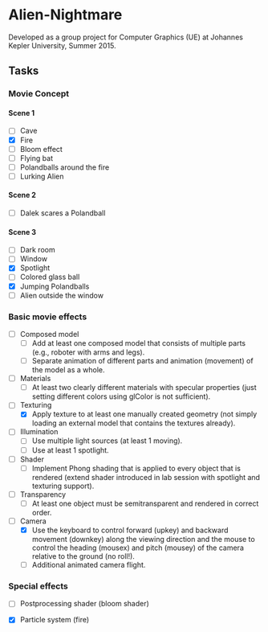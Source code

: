 # Alien-Nightmare

Developed as a group project for Computer Graphics (UE) at Johannes Kepler University, Summer 2015.

## Tasks

### Movie Concept

#### Scene 1
- [ ] Cave
- [x] Fire
- [ ] Bloom effect
- [ ] Flying bat
- [ ] Polandballs around the fire
- [ ] Lurking Alien

#### Scene 2
- [ ] Dalek scares a Polandball

#### Scene 3
- [ ] Dark room
- [ ] Window
- [x] Spotlight
- [ ] Colored glass ball
- [x] Jumping Polandballs
- [ ] Alien outside the window

### Basic movie effects

- [ ] Composed model 
	- [ ] Add at least one composed model that consists of multiple parts (e.g., roboter with arms 
and legs). 
	- [ ] Separate animation of different parts and animation (movement) of the model as a whole. 
- [ ] Materials 
	- [ ] At least two clearly different materials with specular properties (just setting different 
colors using glColor is not sufficient). 
- [ ] Texturing 
	- [x] Apply texture to at least one manually created geometry (not simply loading an external 
model that contains the textures already). 
- [ ] Illumination 
	- [ ] Use multiple light sources (at least 1 moving). 
	- [ ] Use at least 1 spot­light. 
- [ ] Shader 
	- [ ] Implement Phong shading that is applied to every object that is rendered (extend shader 
introduced in lab session with spot­light and texturing support). 
- [ ] Transparency 
	- [ ] At least one object must be semi­transparent and rendered in correct order. 
- [ ] Camera 
	- [x] Use the keyboard to control forward (up­key) and backward movement (down­key) along 
the viewing direction and the mouse to control the heading (mouse­x) and pitch 
(mouse­y) of the camera relative to the ground (no roll!). 
	- [ ] Additional animated camera flight.

### Special effects
- [ ] Postprocessing shader (bloom shader)
- [x] Particle system (fire)

